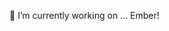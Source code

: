 
<!--
**BradLeftley/BradLeftley** is a ✨ _special_ ✨ repository because its `README.md` (this file) appears on your GitHub profile.
🔭 I’m currently working on ... Ember!
Here are some ideas to get you started:

- 🔭 I’m currently working on ...
- 🌱 I’m currently learning ...
- 👯 I’m looking to collaborate on ...
- 🤔 I’m looking for help with ...
- 💬 Ask me about ...
- 📫 How to reach me: ...
- 😄 Pronouns: ...
- ⚡ Fun fact: ...
-->
🔭 I’m currently working on ... Ember!
